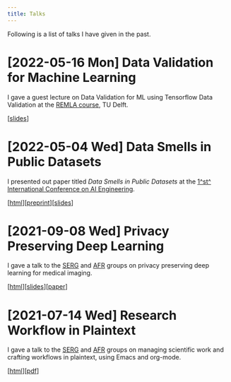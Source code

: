```yaml
---
title: Talks
---
```


Following is a list of talks I have given in the past.

# [2022-05-16 Mon] Data Validation for Machine Learning

I gave a guest lecture on Data Validation for ML using Tensorflow Data
Validation at the [REMLA
course](https://se.ewi.tudelft.nl//remla/2022/), TU Delft.

[[slides](LINKME)]

# [2022-05-04 Wed] Data Smells in Public Datasets

I presented out paper titled *Data Smells in Public Datasets* at the
[1^st^ International Conference on AI
Engineering](https://conf.researchr.org/home/cain-2022).

[[html](2022-05-04_talk_data-smells-public-datasets)][[preprint](https://arxiv.org/abs/2203.08007)][[slides](https://docs.google.com/presentation/d/1ZC93nJs6bZHGRpN-I6xxyJfL7vKEc1ViGCepwzb5tM4/edit?usp=sharing)]

# [2021-09-08 Wed] Privacy Preserving Deep Learning

I gave a talk to the [SERG](https://se.ewi.tudelft.nl/) and
[AFR](https://se.ewi.tudelft.nl/ai4fintech/) groups on privacy
preserving deep learning for medical imaging.

[[html](2021-09-07--talk--privacy-preserving-deep-learning)][[slides](https://docs.google.com/presentation/d/1uN-YCxvvbOsUNJwpClJBCn98DVKlmD2x-vd8s7tDvdA/edit?usp=sharing)][[paper](assets/pdf/ppdl.pdf)]

# [2021-07-14 Wed] Research Workflow in Plaintext

I gave a talk to the [SERG](https://se.ewi.tudelft.nl/) and
[AFR](https://se.ewi.tudelft.nl/ai4fintech/) groups on managing
scientific work and crafting workflows in plaintext, using Emacs and
org-mode.

[[html](2021-07-12--talk--research-workflow-in-plaintext)][[pdf](org/assets/pdf/2021-07-12--talk--research-workflow-in-plaintext.pdf)]
